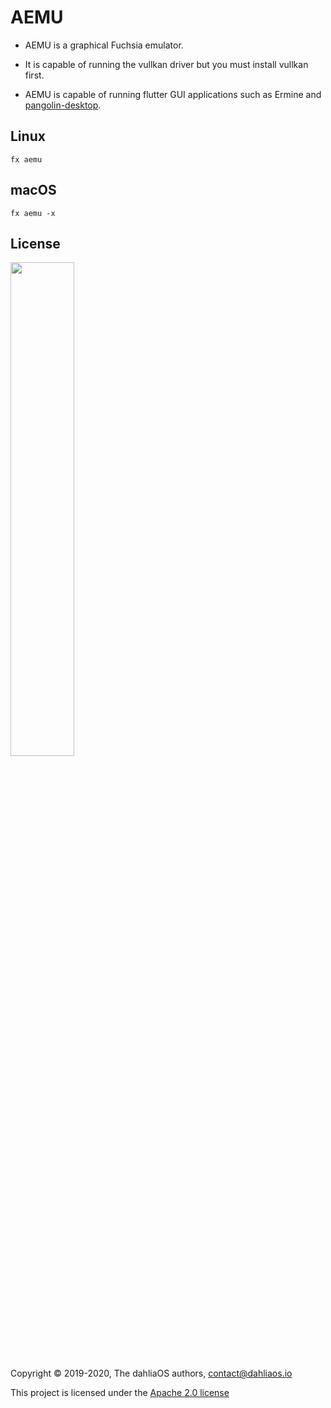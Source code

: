 # AEMU

- AEMU is a graphical Fuchsia emulator.

- It is capable of running the vullkan driver but you must install vullkan first. 

- AEMU is capable of running flutter GUI applications such as Ermine and [pangolin-desktop](https://github.com/dahliaos/pangolin-desktop).

## Linux

`fx aemu`

## macOS

`fx aemu -x`

## License

<p align="left">
  <img width="45%" src="https://github.com/dahliaos/brand/blob/master/Logo%20SVGs/dahliaOS%20logo%20with%20text%20(drop%20shadow).svg"
</p>

Copyright © 2019-2020, The dahliaOS authors, contact@dahliaos.io

This project is licensed under the [Apache 2.0 license](../LICENSE)
